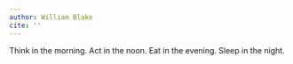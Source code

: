 ```yaml
---
author: William Blake
cite: ''
---
```


Think in the morning. Act in the noon. Eat in the evening. Sleep in the night.
